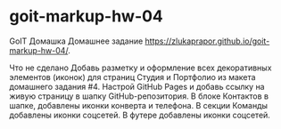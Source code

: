 # goit-markup-hw-04

GoIT Домашка
Домашнее задание
https://zlukaprapor.github.io/goit-markup-hw-04/. 

Что не сделано
    Добавь разметку и оформление всех декоративных элементов (иконок) для страниц Студия и Портфолио из макета домашнего задания #4.
    Настрой GitHub Pages и добавь ссылку на живую страницу в шапку GitHub-репозитория.
    В блоке Контактов в шапке, добавлены иконки конверта и телефона.
    В секции Команды добавлены иконки соцсетей.
    В футере добавлены иконки соцсетей.



